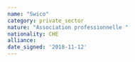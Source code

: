```yaml
---
name: "Swico"
category: private_sector
nature: "Association professionnelle "
nationality: CHE
alliance: 
date_signed: '2018-11-12'
---
```

    